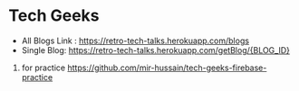 # Tech Geeks

- All Blogs Link : <https://retro-tech-talks.herokuapp.com/blogs>
- Single Blog: <https://retro-tech-talks.herokuapp.com/getBlog/{BLOG_ID}>
 1. for practice https://github.com/mir-hussain/tech-geeks-firebase-practice
 
